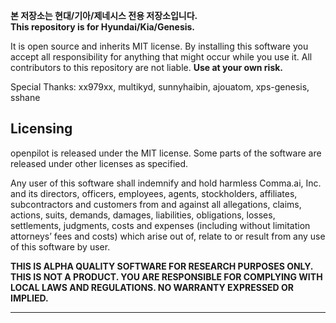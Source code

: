**본 저장소는 현대/기아/제네시스 전용 저장소입니다.**<br/>
**This repository is for Hyundai/Kia/Genesis.**




It is open source and inherits MIT license.  By installing this software you accept all responsibility for anything that might occur while you use it.  All contributors to this repository are not liable.  <b>Use at your own risk.</b>


Special Thanks: xx979xx, multikyd, sunnyhaibin, ajouatom, xps-genesis, sshane

Licensing
------

openpilot is released under the MIT license. Some parts of the software are released under other licenses as specified.

Any user of this software shall indemnify and hold harmless Comma.ai, Inc. and its directors, officers, employees, agents, stockholders, affiliates, subcontractors and customers from and against all allegations, claims, actions, suits, demands, damages, liabilities, obligations, losses, settlements, judgments, costs and expenses (including without limitation attorneys’ fees and costs) which arise out of, relate to or result from any use of this software by user.

**THIS IS ALPHA QUALITY SOFTWARE FOR RESEARCH PURPOSES ONLY. THIS IS NOT A PRODUCT.
YOU ARE RESPONSIBLE FOR COMPLYING WITH LOCAL LAWS AND REGULATIONS.
NO WARRANTY EXPRESSED OR IMPLIED.**

---

